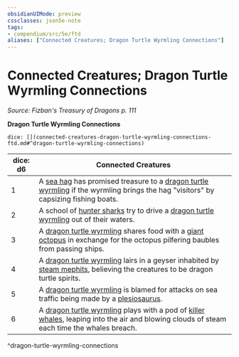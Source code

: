 ```yaml
---
obsidianUIMode: preview
cssclasses: json5e-note
tags:
- compendium/src/5e/ftd
aliases: ["Connected Creatures; Dragon Turtle Wyrmling Connections"]
---
```

# Connected Creatures; Dragon Turtle Wyrmling Connections
*Source: Fizban's Treasury of Dragons p. 111* 

**Dragon Turtle Wyrmling Connections**

`dice: [](connected-creatures-dragon-turtle-wyrmling-connections-ftd.md#^dragon-turtle-wyrmling-connections)`

| dice: d6 | Connected Creatures |
|----------|---------------------|
| 1 | A [sea hag](/Systems/5e/bestiary/fey/sea-hag.md) has promised treasure to a [dragon turtle wyrmling](/Systems/5e/bestiary/dragon/dragon-turtle-wyrmling-ftd.md) if the wyrmling brings the hag "visitors" by capsizing fishing boats. |
| 2 | A school of [hunter sharks](/Systems/5e/bestiary/beast/hunter-shark.md) try to drive a [dragon turtle wyrmling](/Systems/5e/bestiary/dragon/dragon-turtle-wyrmling-ftd.md) out of their waters. |
| 3 | A [dragon turtle wyrmling](/Systems/5e/bestiary/dragon/dragon-turtle-wyrmling-ftd.md) shares food with a [giant octopus](/Systems/5e/bestiary/beast/giant-octopus.md) in exchange for the octopus pilfering baubles from passing ships. |
| 4 | A [dragon turtle wyrmling](/Systems/5e/bestiary/dragon/dragon-turtle-wyrmling-ftd.md) lairs in a geyser inhabited by [steam mephits](/Systems/5e/bestiary/elemental/steam-mephit.md), believing the creatures to be dragon turtle spirits. |
| 5 | A [dragon turtle wyrmling](/Systems/5e/bestiary/dragon/dragon-turtle-wyrmling-ftd.md) is blamed for attacks on sea traffic being made by a [plesiosaurus](/Systems/5e/bestiary/beast/plesiosaurus.md). |
| 6 | A [dragon turtle wyrmling](/Systems/5e/bestiary/dragon/dragon-turtle-wyrmling-ftd.md) plays with a pod of [killer whales](/Systems/5e/bestiary/beast/killer-whale.md), leaping into the air and blowing clouds of steam each time the whales breach. |
^dragon-turtle-wyrmling-connections